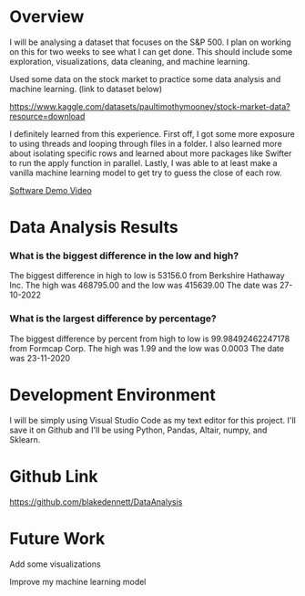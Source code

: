 # Overview

I will be analysing a dataset that focuses on the S&P 500. I plan on working on this for two weeks to see what I can get done. This should include some exploration, visualizations, data cleaning, and machine learning. 

Used some data on the stock market to practice some data analysis and machine learning. (link to dataset below)

https://www.kaggle.com/datasets/paultimothymooney/stock-market-data?resource=download

I definitely learned from this experience. First off, I got some more exposure to using threads and looping through files
in a folder. I also learned more about isolating specific rows and learned about more packages like Swifter to run the apply function in parallel. Lastly, I was able to at least make a vanilla machine learning model to get try to guess the close of each row.

[Software Demo Video](https://youtu.be/MuPGSyKM0VE)

# Data Analysis Results

### What is the biggest difference in the low and high?

The biggest difference in high to low is 53156.0 from Berkshire Hathaway Inc.
The high was 468795.00 and the low was 415639.00
The date was 27-10-2022

### What is the largest difference by percentage?

The biggest difference by percent from high to low is 99.98492462247178 from Formcap Corp.
The high was 1.99 and the low was 0.0003
The date was 23-11-2020

# Development Environment

I will be simply using Visual Studio Code as my text editor for this project. I'll save it on Github and I'll be using Python, Pandas, Altair, numpy, and Sklearn.  

# Github Link

https://github.com/blakedennett/DataAnalysis

# Future Work

Add some visualizations

Improve my machine learning model